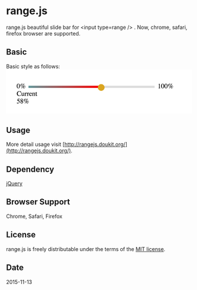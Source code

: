 # range.js
range.js beautiful slide bar for &lt;input type=range /&gt; . Now, chrome, safari, firefox browser are supported.

## Basic
Basic style as follows:
![](image/basic.png "basic style")

## Usage
More detail usage visit [http://rangejs.doukit.org/](http://rangejs.doukit.org/).

## Dependency
[jQuery](https://jquery.com/)

## Browser Support
Chrome, Safari, Firefox

## License 
range.js is freely distributable under the terms of the [MIT license](./LICENSE).

## Date
2015-11-13

